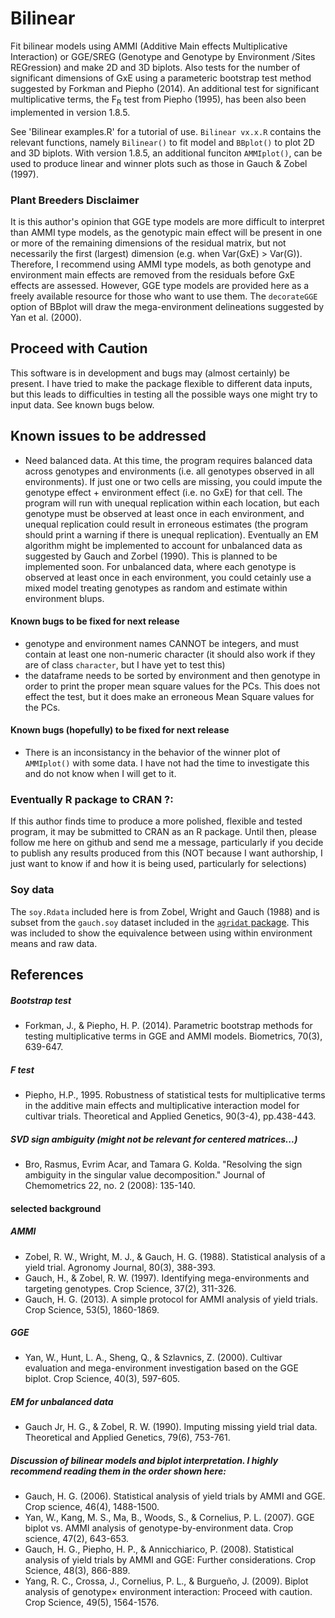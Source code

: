 # Bilinear

Fit bilinear models using AMMI (Additive Main effects Multiplicative Interaction) or GGE/SREG (Genotype and Genotype by Environment /Sites REGression) and make 2D and 3D biplots.  Also tests for the number of significant dimensions of GxE using a parameteric bootstrap test method suggested by Forkman and Piepho (2014). An additional test for significant multiplicative terms, the F<sub>R</sub> test from Piepho (1995), has been also been implemented in version 1.8.5.

See 'Bilinear examples.R' for a tutorial of use.  ```Bilinear vx.x.R``` contains the relevant functions, namely ```Bilinear()``` to fit model and ```BBplot()``` to plot 2D and 3D biplots. With version 1.8.5, an additional funciton ```AMMIplot()```, can be used to produce linear and winner plots such as those in Gauch & Zobel (1997).

### Plant Breeders Disclaimer
It is this author's opinion that GGE type models are more difficult to interpret than AMMI type models, as the genotypic main effect will be present in one or more of the remaining dimensions of the residual matrix, but not necessarily the first (largest) dimension (e.g. when Var(GxE) > Var(G)).  Therefore, I recommend using AMMI type models, as both genotype and environment main effects are removed from the residuals before GxE effects are assessed.  However, GGE type models are provided here as a freely available resource for those who want to use them. The ```decorateGGE``` option of BBplot will draw the mega-environment delineations suggested by Yan et al. (2000).

## Proceed with Caution
This software is in development and bugs may (almost certainly) be present. I have tried to make the package flexible to different data inputs, but this leads to difficulties in testing all the possible ways one might try to input data. See known bugs below.

## Known issues to be addressed

* Need balanced data.  At this time, the program requires balanced data across genotypes and environments (i.e. all genotypes observed in all environments).  If just one or two cells are missing, you could impute the genotype effect + environment effect (i.e. no GxE) for that cell. The program will run with unequal replication within each location, but each genotype must be observed at least once in each environment, and unequal replication could result in erroneous estimates (the program should print a warning if there is unequal replication).  Eventually an EM algorithm might be implemented to account for unbalanced data as suggested by Gauch and Zorbel (1990). This is planned to be implemented soon. For unbalanced data, where each genotype is observed at least once in each environment, you could cetainly use a mixed model treating genotypes as random and estimate within environment blups.  

#### Known bugs to be fixed for next release
* genotype and environment names CANNOT be integers, and must contain at least one non-numeric character (it should also work if they are of class ```character```, but I have yet to test this)
* the dataframe needs to be sorted by environment and then genotype in order to print the proper mean square values for the PCs. This does not effect the test, but it does make an erroneous Mean Square values for the PCs. 

#### Known bugs (hopefully) to be fixed for next release 
* There is an inconsistancy in the behavior of the winner plot of ```AMMIplot()``` with some data. I have not had the time to investigate this and do not know when I will get to it.

### Eventually R package to CRAN ?:
If this author finds time to produce a more polished, flexible and tested program, it may be submitted to CRAN as an R package. Until then, please follow me here on github and send me a message, particularly if you decide to publish any results produced from this (NOT because I want authorship, I just want to know if and how it is being used, particularly for selections)

### Soy data
The ```soy.Rdata``` included here is from Zobel, Wright and Gauch (1988) and is subset from the ```gauch.soy``` dataset included in the [```agridat``` package](https://github.com/kwstat/agridat). This was included to show the equivalence between using within environment means and raw data. 

## References 
##### Bootstrap test
- Forkman, J., & Piepho, H. P. (2014). Parametric bootstrap methods for testing multiplicative terms in GGE and AMMI models. Biometrics, 70(3), 639-647. 

##### F test
- Piepho, H.P., 1995. Robustness of statistical tests for multiplicative terms in the additive main effects and multiplicative interaction model for cultivar trials. Theoretical and Applied Genetics, 90(3-4), pp.438-443.

##### SVD sign ambiguity (might not be relevant for centered matrices...)
- Bro, Rasmus, Evrim Acar, and Tamara G. Kolda. "Resolving the sign ambiguity in the singular value decomposition." Journal of Chemometrics 22, no. 2 (2008): 135-140.

#### selected background

##### AMMI
- Zobel, R. W., Wright, M. J., & Gauch, H. G. (1988). Statistical analysis of a yield trial. Agronomy Journal, 80(3), 388-393.
- Gauch, H., & Zobel, R. W. (1997). Identifying mega-environments and targeting genotypes. Crop Science, 37(2), 311-326.
- Gauch, H. G. (2013). A simple protocol for AMMI analysis of yield trials. Crop Science, 53(5), 1860-1869.

##### GGE
- Yan, W., Hunt, L. A., Sheng, Q., & Szlavnics, Z. (2000). Cultivar evaluation and mega-environment investigation based on the GGE biplot. Crop Science, 40(3), 597-605.

##### EM for unbalanced data
- Gauch Jr, H. G., & Zobel, R. W. (1990). Imputing missing yield trial data. Theoretical and Applied Genetics, 79(6), 753-761.

##### Discussion of bilinear models and biplot interpretation. I highly recommend reading them in the order shown here:

- Gauch, H. G. (2006). Statistical analysis of yield trials by AMMI and GGE. Crop science, 46(4), 1488-1500.
- Yan, W., Kang, M. S., Ma, B., Woods, S., & Cornelius, P. L. (2007). GGE biplot vs. AMMI analysis of genotype-by-environment data. Crop science, 47(2), 643-653.
- Gauch, H. G., Piepho, H. P., & Annicchiarico, P. (2008). Statistical analysis of yield trials by AMMI and GGE: Further considerations. Crop Science, 48(3), 866-889.
- Yang, R. C., Crossa, J., Cornelius, P. L., & Burgueño, J. (2009). Biplot analysis of genotype× environment interaction: Proceed with caution. Crop Science, 49(5), 1564-1576.





